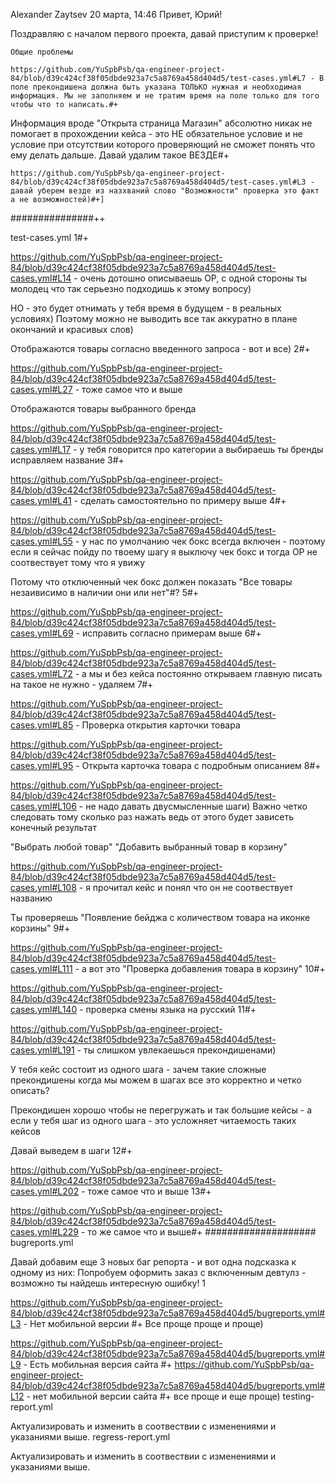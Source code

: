 
Alexander Zaytsev 20 марта, 14:46
Привет, Юрий!

Поздравляю с началом первого проекта, давай приступим к проверке!

    Общие проблемы

    https://github.com/YuSpbPsb/qa-engineer-project-84/blob/d39c424cf38f05dbde923a7c5a8769a458d404d5/test-cases.yml#L7 - В поле прекондишена должна быть указана ТОЛЬКО нужная и необходимая информация. Мы не заполняем и не тратим время на поле только для того чтобы что то написать.#+

Информация вроде "Открыта страница Магазин" абсолютно никак не помогает в прохождении кейса - это НЕ обязательное условие и не условие при отсутствии которого проверяющий не сможет понять что ему делать дальше. Давай удалим такое ВЕЗДЕ#+

    https://github.com/YuSpbPsb/qa-engineer-project-84/blob/d39c424cf38f05dbde923a7c5a8769a458d404d5/test-cases.yml#L3 - давай уберем везде из назхваний слово "Возможности" проверка это факт а не возможностей)#+]
###############++


test-cases.yml
1#+

https://github.com/YuSpbPsb/qa-engineer-project-84/blob/d39c424cf38f05dbde923a7c5a8769a458d404d5/test-cases.yml#L14 - очень дотошно описываешь ОР, с одной стороны ты молодец что так серьезно подходишь к этому вопросу)

НО - это будет отнимать у тебя время в будущем - в реальных условиях) Поэтому можно не выводить все так аккуратно в плане окончаний и красивых слов)

Отображаются товары согласно введенного запроса - вот и все)
2#+

https://github.com/YuSpbPsb/qa-engineer-project-84/blob/d39c424cf38f05dbde923a7c5a8769a458d404d5/test-cases.yml#L27 - тоже самое что и выше

Отображаются товары выбранного бренда

https://github.com/YuSpbPsb/qa-engineer-project-84/blob/d39c424cf38f05dbde923a7c5a8769a458d404d5/test-cases.yml#L17 - у тебя говорится про категории а выбираешь ты бренды исправляем название
3#+

https://github.com/YuSpbPsb/qa-engineer-project-84/blob/d39c424cf38f05dbde923a7c5a8769a458d404d5/test-cases.yml#L41 - сделать самостоятельно по примеру выше
4#+

https://github.com/YuSpbPsb/qa-engineer-project-84/blob/d39c424cf38f05dbde923a7c5a8769a458d404d5/test-cases.yml#L55 - у нас по умолчанию чек бокс всегда включен - поэтому если я сейчас пойду по твоему шагу я выключу чек бокс и тогда ОР не соотвествует тому что я увижу

Потому что отключенный чек бокс должен показать "Все товары незаивисимо в наличии они или нет"#?
5#+

https://github.com/YuSpbPsb/qa-engineer-project-84/blob/d39c424cf38f05dbde923a7c5a8769a458d404d5/test-cases.yml#L69 - исправить согласно примерам выше
6#+

https://github.com/YuSpbPsb/qa-engineer-project-84/blob/d39c424cf38f05dbde923a7c5a8769a458d404d5/test-cases.yml#L72 - а мы и без кейса постоянно открываем главную писать на такое не нужно - удаляем
7#+

https://github.com/YuSpbPsb/qa-engineer-project-84/blob/d39c424cf38f05dbde923a7c5a8769a458d404d5/test-cases.yml#L85 - Проверка открытия карточки товара

https://github.com/YuSpbPsb/qa-engineer-project-84/blob/d39c424cf38f05dbde923a7c5a8769a458d404d5/test-cases.yml#L95 - Открыта карточка товара с подробным описанием
8#+

https://github.com/YuSpbPsb/qa-engineer-project-84/blob/d39c424cf38f05dbde923a7c5a8769a458d404d5/test-cases.yml#L106 - не надо давать двусмысленные шаги) Важно четко следовать тому сколько раз нажать ведь от этого будет зависеть конечный результат

"Выбрать любой товар" "Добавить выбранный товар в корзину"

https://github.com/YuSpbPsb/qa-engineer-project-84/blob/d39c424cf38f05dbde923a7c5a8769a458d404d5/test-cases.yml#L108 - я прочитал кейс и понял что он не соотвествует названию

Ты проверяешь "Появление бейджа с количеством товара на иконке корзины"
9#+

https://github.com/YuSpbPsb/qa-engineer-project-84/blob/d39c424cf38f05dbde923a7c5a8769a458d404d5/test-cases.yml#L111 - а вот это "Проверка добавления товара в корзину"
10#+

https://github.com/YuSpbPsb/qa-engineer-project-84/blob/d39c424cf38f05dbde923a7c5a8769a458d404d5/test-cases.yml#L140 - проверка смены языка на русский
11#+

https://github.com/YuSpbPsb/qa-engineer-project-84/blob/d39c424cf38f05dbde923a7c5a8769a458d404d5/test-cases.yml#L191 - ты слишком увлекаешься прекондишенами)

У тебя кейс состоит из одного шага - зачем такие сложные прекондишены когда мы можем в шагах все это корректно и четко описать?

Прекондишен хорошо чтобы не перегружать и так большие кейсы - а если у тебя шаг из одного шага - это усложняет читаемость таких кейсов

Давай выведем в шаги
12#+

https://github.com/YuSpbPsb/qa-engineer-project-84/blob/d39c424cf38f05dbde923a7c5a8769a458d404d5/test-cases.yml#L202 - тоже самое что и выше
13#+

https://github.com/YuSpbPsb/qa-engineer-project-84/blob/d39c424cf38f05dbde923a7c5a8769a458d404d5/test-cases.yml#L229 - то же самое что и выше#+
####################
bugreports.yml

Давай добавим еще 3 новых баг репорта - и вот одна подсказка к одному из них: Попробуем оформить заказ с включенным девтулз - возможно ты найдешь интересную ошибку!
1

https://github.com/YuSpbPsb/qa-engineer-project-84/blob/d39c424cf38f05dbde923a7c5a8769a458d404d5/bugreports.yml#L3 - Нет мобильной версии
#+
Все проще проще и проще)

https://github.com/YuSpbPsb/qa-engineer-project-84/blob/d39c424cf38f05dbde923a7c5a8769a458d404d5/bugreports.yml#L9 - Есть мобильная версия сайта
#+
https://github.com/YuSpbPsb/qa-engineer-project-84/blob/d39c424cf38f05dbde923a7c5a8769a458d404d5/bugreports.yml#L12 - нет мобильной версии сайта
#+
все проще и еще проще)
testing-report.yml

Актуализировать и изменить в соотвествии с изменениями и указаниями выше.
regress-report.yml

Актуализировать и изменить в соотвествии с изменениями и указаниями выше.
